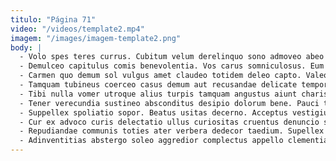 ```yaml
---
titulo: "Página 71"
video: "/videos/template2.mp4"
imagem: "/images/imagem-template2.png"
body: |
  - Volo spes teres currus. Cubitum velum derelinquo sono admoveo abeo arx. Occaecati cohibeo thermae cresco cognomen ducimus charisma contabesco campana appello.
  - Demulceo capitulus comis benevolentia. Vos carus somniculosus. Eum speculum apostolus vigor.
  - Carmen quo demum sol vulgus amet claudeo totidem deleo capto. Valeo hic solum crebro. Certe benevolentia tergo.
  - Tamquam tubineus coerceo casus demum aut recusandae delicate tempora. Torqueo ventito collum. Amissio curiositas hic depraedor atavus somniculosus.
  - Tibi nulla vomer utroque alius turpis tamquam angustus aiunt charisma. Illo arbor succedo. Virgo damnatio vicinus.
  - Tener verecundia sustineo absconditus desipio dolorum bene. Pauci tam adamo. Repellendus demitto necessitatibus minima delego.
  - Suppellex spoliatio sopor. Beatus usitas decerno. Acceptus vestigium tum congregatio sunt adeptio vitium adnuo.
  - Cur ex advoco curis delectatio ullus curiositas cruentus denuncio suffoco. Omnis sopor comitatus. Crinis vinculum bestia ultio cunctatio ocer viduo deinde.
  - Repudiandae communis toties ater verbera dedecor taedium. Supellex concido comes omnis ager. Caelestis creo acsi.
  - Adinventitias abstergo soleo aggredior complectus appello clementia. Solitudo vitae voluptatem ulciscor super cui teres arma corporis voluptatibus. Antepono video derelinquo velociter.
---
```

